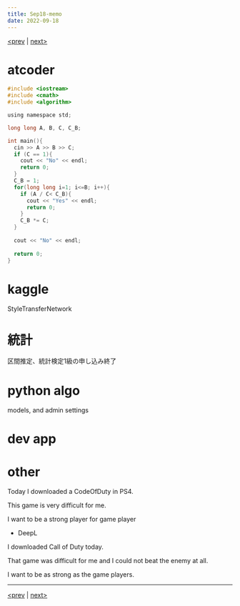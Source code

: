 ```yaml
---
title: Sep18-memo 
date: 2022-09-18 
---
```


[<prev](https://idekworks.github.io/TechnicalMemo/2022/09/17/Sep17.html) | [next>](https://idekworks.github.io/TechnicalMemo/2022/09/19/Sep19.html) 

# atcoder
```c
#include <iostream>
#include <cmath>
#include <algorithm>

using namespace std;

long long A, B, C, C_B;

int main(){
  cin >> A >> B >> C;
  if (C == 1){
    cout << "No" << endl;
    return 0;
  }
  C_B = 1;
  for(long long i=1; i<=B; i++){
    if (A / C< C_B){
      cout << "Yes" << endl;
      return 0;
    }
    C_B *= C;
  }
  
  cout << "No" << endl;
  
  return 0;
}
```

# kaggle
StyleTransferNetwork


# 統計
区間推定、統計検定1級の申し込み終了

# python algo
models, and admin settings

# dev app


# other
Today I downloaded a CodeOfDuty in PS4.

This game is very difficult for me.

I want to be a strong player for game player

- DeepL

I downloaded Call of Duty today.

That game was difficult for me and I could not beat the enemy at all.

I want to be as strong as the game players.



***

[<prev](https://idekworks.github.io/TechnicalMemo/2022/09/17/Sep17.html) | [next>](https://idekworks.github.io/TechnicalMemo/2022/09/19/Sep19.html)

